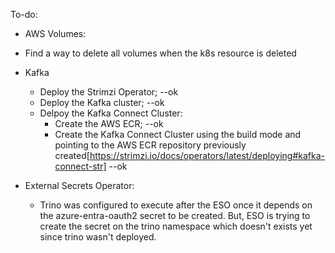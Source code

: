 To-do:

* AWS Volumes:
 * Find a way to delete all volumes when the k8s resource is deleted

* Kafka
    * Deploy the Strimzi Operator; --ok
    * Deploy the Kafka cluster; --ok
    * Delpoy the Kafka Connect Cluster:
        * Create the AWS ECR; --ok
        * Create the Kafka Connect Cluster using the build mode and pointing to the AWS ECR repository previously created[https://strimzi.io/docs/operators/latest/deploying#kafka-connect-str] --ok

* External Secrets Operator:
    * Trino was configured to execute after the ESO once it depends on the azure-entra-oauth2 secret to be created. But, ESO is trying to create the secret on the trino namespace which doesn't exists yet since trino wasn't deployed.